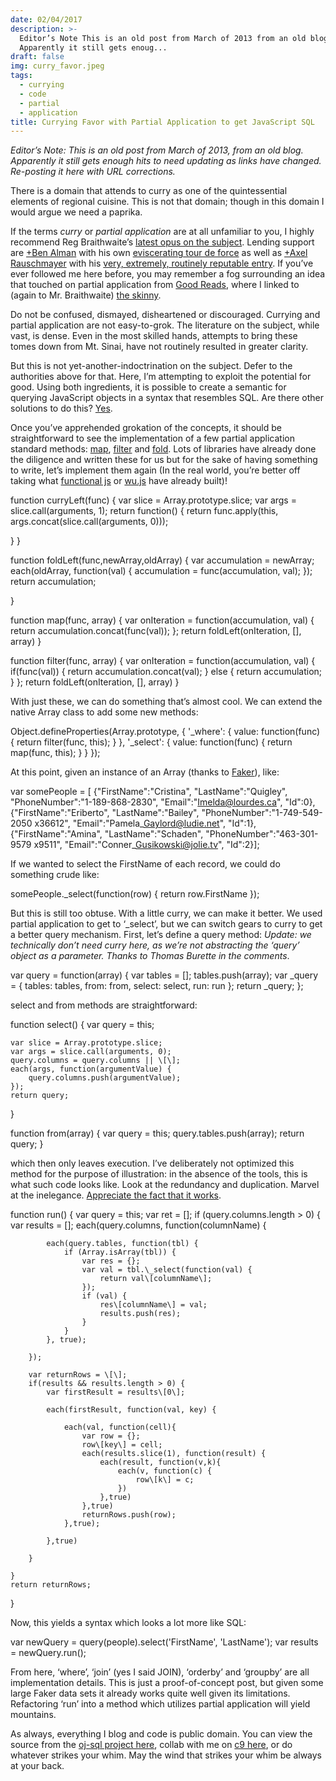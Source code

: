 ```yaml
---
date: 02/04/2017
description: >-
  Editor’s Note This is an old post from March of 2013 from an old blog
  Apparently it still gets enoug...
draft: false
img: curry_favor.jpeg
tags:
  - currying
  - code
  - partial
  - application
title: Currying Favor with Partial Application to get JavaScript SQL
---
```


_Editor’s Note: This is an old post from March of 2013, from an old blog. Apparently it still gets enough hits to need updating as links have changed. Re-posting it here with URL corrections._

There is a domain that attends to curry as one of the quintessential elements of regional cuisine. This is not that domain; though in this domain I would argue we need a paprika.

If the terms _curry_ or _partial application_ are at all unfamiliar to you, I highly recommend Reg Braithwaite’s [latest opus on the subject](http://raganwald.com/2013/03/07/currying-and-partial-application.html). Lending support are [+Ben Alman](http://plus.google.com/112487099551149077731) with his own [eviscerating tour de force](http://benalman.com/news/2012/09/partial-application-in-javascript/) as well as [+Axel Rauschmayer](http://plus.google.com/110516491705475800224) with his [very, extremely, routinely reputable entry](http://www.2ality.com/2011/09/currying-vs-part-eval.html). If you’ve ever followed me here before, you may remember a fog surrounding an idea that touched on partial application from [Good Reads](http://hiking.luddites.me/2013/01/good-reads.html), where I linked to (again to Mr. Braithwaite) [the skinny](https://github.com/raganwald/homoiconic/blob/master/2013/01/practical-applications-of-partial-application.md).

Do not be confused, dismayed, disheartened or discouraged. Currying and partial application are not easy-to-grok. The literature on the subject, while vast, is dense. Even in the most skilled hands, attempts to bring these tomes down from Mt. Sinai, have not routinely resulted in greater clarity.

But this is not yet-another-indoctrination on the subject. Defer to the authorities above for that. Here, I’m attempting to exploit the potential for good. Using both ingredients, it is possible to create a semantic for querying JavaScript objects in a syntax that resembles SQL. Are there other solutions to do this? [Yes](https://plus.google.com/108988276571177665337/posts/ahm5G625Vix).

Once you’ve apprehended grokation of the concepts, it should be straightforward to see the implementation of a few partial application standard methods: [map](http://en.wikipedia.org/wiki/Map_%28higher-order_function%29), [filter](http://en.wikipedia.org/wiki/Filter_%28higher-order_function%29) and [fold](http://en.wikipedia.org/wiki/Fold_%28higher-order_function%29). Lots of libraries have already done the diligence and written these for us but for the sake of having something to write, let’s implement them again (In the real world, you’re better off taking what [functional js](http://wiht.link/FunctionalJS) or [wu.js](http://fitzgen.github.com/wu.js) have already built)!

function curryLeft(func) {
var slice = Array.prototype.slice;
var args = slice.call(arguments, 1);
return function() {
return func.apply(this, args.concat(slice.call(arguments, 0)));

}
}

function foldLeft(func,newArray,oldArray) {
var accumulation = newArray;
each(oldArray, function(val) {
accumulation = func(accumulation, val);
});
return accumulation;

}

function map(func, array) {
var onIteration = function(accumulation, val) {
return accumulation.concat(func(val));
};
return foldLeft(onIteration, \[\], array)
}

function filter(func, array) {
var onIteration = function(accumulation, val) {
if(func(val)) {
return accumulation.concat(val);
} else {
return accumulation;
}
};
return foldLeft(onIteration, \[\], array)
}

With just these, we can do something that’s almost cool. We can extend the native Array class to add some new methods:

Object.defineProperties(Array.prototype, {
'\_where': {
value: function(func) {
return filter(func, this);
}
},
'\_select': {
value: function(func) {
return map(func, this);
}
}
});

At this point, given an instance of an Array (thanks to [Faker](https://github.com/marak/Faker.js/)), like:

var somePeople = \[
{"FirstName":"Cristina", "LastName":"Quigley", "PhoneNumber":"1-189-868-2830", "Email":"Imelda@lourdes.ca", "Id":0},
{"FirstName":"Eriberto", "LastName":"Bailey", "PhoneNumber":"1-749-549-2050 x36612", "Email":"Pamela\_Gaylord@ludie.net", "Id":1},
{"FirstName":"Amina", "LastName":"Schaden", "PhoneNumber":"463-301-9579 x9511", "Email":"Conner\_Gusikowski@jolie.tv", "Id":2}\];

If we wanted to select the FirstName of each record, we could do something crude like:

somePeople.\_select(function(row) { return row.FirstName });

But this is still too obtuse. With a little curry, we can make it better. We used partial application to get to ‘\_select’, but we can switch gears to curry to get a better query mechanism. First, let’s define a query method: _Update: we technically don’t need curry here, as we’re not abstracting the ‘query’ object as a parameter. Thanks to Thomas Burette in the comments_.

var query = function(array) {
var tables = \[\];
tables.push(array);
var \_query = {
tables: tables,
from: from,
select: select,
run: run
};
return \_query;
};

select and from methods are straightforward:

function select() {
var query = this;

    var slice = Array.prototype.slice;
    var args = slice.call(arguments, 0);
    query.columns = query.columns || \[\];
    each(args, function(argumentValue) {
        query.columns.push(argumentValue);
    });
    return query;

}

function from(array) {
var query = this;
query.tables.push(array);
return query;
}

which then only leaves execution. I’ve deliberately not optimized this method for the purpose of illustration: in the absence of the tools, this is what such code looks like. Look at the redundancy and duplication. Marvel at the inelegance. [Appreciate the fact that it works](http://prog21.dadgum.com/169.html).

function run() {
var query = this;
var ret = \[\];
if (query.columns.length > 0) {
var results = \[\];
each(query.columns, function(columnName) {

            each(query.tables, function(tbl) {
                if (Array.isArray(tbl)) {
                    var res = {};
                    var val = tbl.\_select(function(val) {
                        return val\[columnName\];
                    });
                    if (val) {
                        res\[columnName\] = val;
                        results.push(res);
                    }
                }
            }, true);

        });

        var returnRows = \[\];
        if(results && results.length > 0) {
            var firstResult = results\[0\];

            each(firstResult, function(val, key) {

                each(val, function(cell){
                    var row = {};
                    row\[key\] = cell;
                    each(results.slice(1), function(result) {
                        each(result, function(v,k){
                            each(v, function(c) {
                                row\[k\] = c;
                            })
                        },true)
                    },true)
                    returnRows.push(row);
                },true);

            },true)

        }

    }
    return returnRows;

}

Now, this yields a syntax which looks a lot more like SQL:

var newQuery = query(people).select('FirstName', 'LastName');
var results = newQuery.run();

From here, ‘where’, ‘join’ (yes I said JOIN), ‘orderby’ and ‘groupby’ are all implementation details. This is just a proof-of-concept post, but given some large Faker data sets it already works quite well given its limitations. Refactoring ‘run’ into a method which utilizes partial application will yield mountains.

As always, everything I blog and code is public domain. You can view the source from the [oj-sql project here](https://github.com/somecallmechief/oj-sql), collab with me on [c9 here](https://c9.io/somecallmechief/oj-sql), or do whatever strikes your whim. May the wind that strikes your whim be always at your back.
